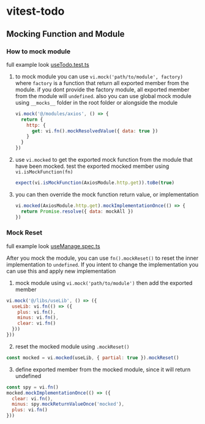 # vitest-todo

## Mocking Function and Module

### How to mock module

full example look [useTodo.test.ts](src/composables/__test__/useTodo.test.ts)

1. to mock module you can use `vi.mock('path/to/module', factory)`
   where `factory` is a function that return all exported member from the module. if you dont provide the factory module, all exported member from the module will `undefined`. also you can use global mock module using `__mocks__` folder in the root folder or alongside the module

   ```js
   vi.mock('@/modules/axios', () => {
     return {
       http: {
         get: vi.fn().mockResolvedValue({ data: true })
       }
     }
   })
   ```

2. use `vi.mocked` to get the exported mock function from the module that have been mocked. test the exported mocked member using `vi.isMockFunction(fn)`

   ```js
   expect(vi.isMockFunction(AxiosModule.http.get)).toBe(true)
   ```

3. you can then override the mock function return value, or implementation

   ```js
   vi.mocked(AxiosModule.http.get).mockImplementationOnce(() => {
     return Promise.resolve({ data: mockAll })
   })
   ```

### Mock Reset

full example look [useManage.spec.ts](src/composables/__test__/useManage.spec.ts)

After you mock the module, you can use `fn().mockReset()` to reset the inner implementation to `undefined`. If you intent to change the implementation you can use this and apply new implementation

1. mock module using `vi.mock('path/to/module')` then add the exported member

```js
vi.mock('@/libs/useLib', () => ({
  useLib: vi.fn(() => ({
    plus: vi.fn(),
    minus: vi.fn(),
    clear: vi.fn()
  }))
}))
```

2. reset the mocked module using `.mockReset()`

```js
const mocked = vi.mocked(useLib, { partial: true }).mockReset()
```

3. define exported member from the mocked module, since it will return undefined

```js
const spy = vi.fn()
mocked.mockImplementationOnce(() => ({
  clear: vi.fn(),
  minus: spy.mockReturnValueOnce('mocked'),
  plus: vi.fn()
}))
```
